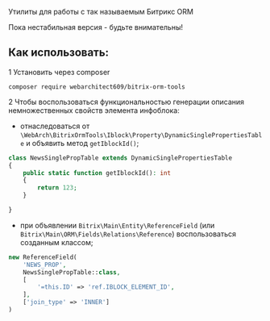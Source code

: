Утилиты для работы с так называемым Битрикс ORM

Пока нестабильная версия - будьте внимательны!

Как использовать:
-----------------

1 Установить через composer 

`composer require webarchitect609/bitrix-orm-tools`

2 Чтобы воспользоваться функциональностью генерации описания немножественных свойств элемента инфоблока:
  - отнаследоваться от `\WebArch\BitrixOrmTools\Iblock\Property\DynamicSinglePropertiesTable` и объявить метод
    `getIblockId()`;
    
```php
class NewsSinglePropTable extends DynamicSinglePropertiesTable
{
    public static function getIblockId(): int
    {
        return 123;
    }

}
```

  - при объявлении `Bitrix\Main\Entity\ReferenceField` (или `Bitrix\Main\ORM\Fields\Relations\Reference`)
  воспользоваться созданным классом;
  
```php
new ReferenceField(
    'NEWS_PROP',
    NewsSinglePropTable::class,
    [
        '=this.ID' => 'ref.IBLOCK_ELEMENT_ID',
    ],
    ['join_type' => 'INNER']
)
```

